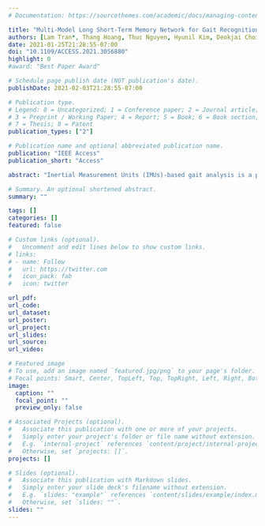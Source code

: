 ```yaml
---
# Documentation: https://sourcethemes.com/academic/docs/managing-content/

title: "Multi-Model Long Short-Term Memory Network for Gait Recognition Using Window-Based Data Segment"
authors: [Lam Tran*, Thang Hoang, Thuc Nguyen, Hyunil Kim, Deokjai Choi]
date: 2021-01-25T21:28:55-07:00
doi: "10.1109/ACCESS.2021.3056880"
highlight: 0
#award: "Best Paper Award"

# Schedule page publish date (NOT publication's date).
publishDate: 2021-02-03T21:28:55-07:00

# Publication type.
# Legend: 0 = Uncategorized; 1 = Conference paper; 2 = Journal article;
# 3 = Preprint / Working Paper; 4 = Report; 5 = Book; 6 = Book section;
# 7 = Thesis; 8 = Patent
publication_types: ["2"]

# Publication name and optional abbreviated publication name.
publication: "IEEE Access"
publication_short: "Access"

abstract: "Inertial Measurement Units (IMUs)-based gait analysis is a promising and attractive approach for user recognition. Recently, the adoption of deep learning techniques has gained significant performance improvement. However, most existing studies focused on exploiting the spatial information of gait data (using Convolutional Neural Network (CNN)) while the temporal part received little attention. In this study, we propose a new multi-model Long Short-term Memory (LSTM) network for learning the gait temporal features. First, we observe that LSTM is able to capture the pattern hidden inside the gait data sequences that are out-of-synchronization. Thus, instead of using the gait cycle-based segment, our model accepts the gait cycle-free segment (i.e., fixed-length window) as the input. By this, the classification task does not depend on the gait cycle detection task, which usually suffers from noise and bias. Second, we propose a new LSTM network architecture, in which, one LSTM is used for each gait data channel and a group of consecutive signals is processed in each step. This strategy allows the network to effectively handle the long input data sequence and achieve improved performance compared to existing LSTM-based gait models. In addition, besides using the LSTM alone, we extend it by combining with a CNN model to construct a hybrid network, which further improves the recognition performance. We evaluated our LSTM and hybrid networks under different settings using the whuGAIT and OU-ISIR datasets. The experiments showed that our LSTM network outperformed the existing LSTM networks, and its combination with CNN established new state-of-the-art performance on both the verification and identification tasks."

# Summary. An optional shortened abstract.
summary: ""

tags: []
categories: []
featured: false

# Custom links (optional).
#   Uncomment and edit lines below to show custom links.
# links:
# - name: Follow
#   url: https://twitter.com
#   icon_pack: fab
#   icon: twitter

url_pdf:
url_code:
url_dataset:
url_poster:
url_project:
url_slides:
url_source:
url_video:

# Featured image
# To use, add an image named `featured.jpg/png` to your page's folder. 
# Focal points: Smart, Center, TopLeft, Top, TopRight, Left, Right, BottomLeft, Bottom, BottomRight.
image:
  caption: ""
  focal_point: ""
  preview_only: false

# Associated Projects (optional).
#   Associate this publication with one or more of your projects.
#   Simply enter your project's folder or file name without extension.
#   E.g. `internal-project` references `content/project/internal-project/index.md`.
#   Otherwise, set `projects: []`.
projects: []

# Slides (optional).
#   Associate this publication with Markdown slides.
#   Simply enter your slide deck's filename without extension.
#   E.g. `slides: "example"` references `content/slides/example/index.md`.
#   Otherwise, set `slides: ""`.
slides: ""
---
```

